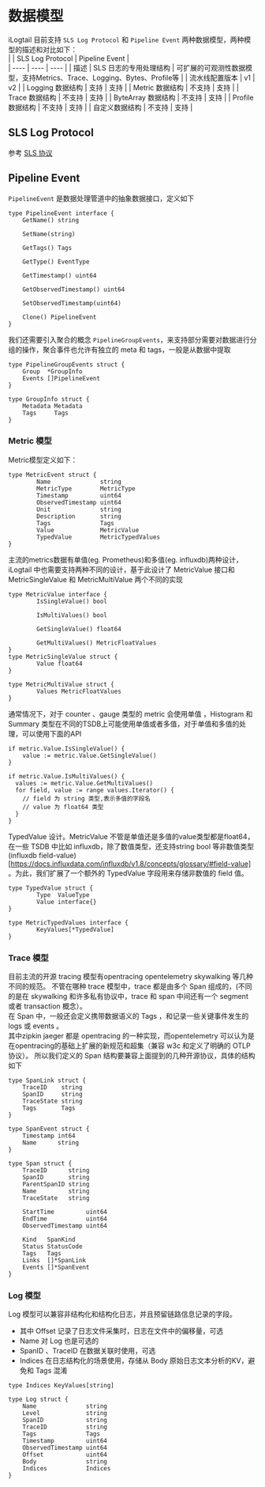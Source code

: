 # 数据模型
iLogtail 目前支持 `SLS Log Protocol` 和 `Pipeline Event` 两种数据模型，两种模型的描述和对比如下：  
|  | SLS Log Protocol | Pipeline Event |   
|  ----  | ----  |  ---- |
| 描述 | SLS 日志的专用处理结构 | 可扩展的可观测性数据模型，支持Metrics、Trace、Logging、Bytes、Profile等 |
| 流水线配置版本 |        v1              |          v2       |
| Logging 数据结构 |      支持           |        支持         | 
| Metric 数据结构 |      不支持           |      支持           |
| Trace 数据结构 |      不支持            |       支持          |
| ByteArray 数据结构 |      不支持            |       支持          |
| Profile 数据结构 |      不支持          |       支持          |
| 自定义数据结构 |      不支持          |       支持          |

## SLS Log Protocol
参考 [SLS 协议](log-protocol/protocol-spec/sls.md)

## Pipeline Event
`PipelineEvent` 是数据处理管道中的抽象数据接口，定义如下  
```
type PipelineEvent interface {
	GetName() string

	SetName(string)

	GetTags() Tags

	GetType() EventType

	GetTimestamp() uint64

	GetObservedTimestamp() uint64

	SetObservedTimestamp(uint64)

	Clone() PipelineEvent
}
```  
我们还需要引入聚合的概念 `PipelineGroupEvents`，来支持部分需要对数据进行分组的操作，聚合事件也允许有独立的 meta 和 tags，一般是从数据中提取
```
type PipelineGroupEvents struct {
	Group  *GroupInfo
	Events []PipelineEvent
}

type GroupInfo struct {
	Metadata Metadata
	Tags     Tags
}
```

### Metric 模型
Metric模型定义如下：  
```
type MetricEvent struct {
        Name              string
        MetricType        MetricType
        Timestamp         uint64
        ObservedTimestamp uint64
        Unit              string
        Description       string
        Tags              Tags
        Value             MetricValue
        TypedValue        MetricTypedValues
}
```
主流的metrics数据有单值(eg. Prometheus)和多值(eg. influxdb)两种设计，iLogtail 中也需要支持两种不同的设计，基于此设计了 MetricValue 接口和MetricSingleValue 和 MetricMultiValue 两个不同的实现
```
type MetricValue interface {
        IsSingleValue() bool

        IsMultiValues() bool

        GetSingleValue() float64

        GetMultiValues() MetricFloatValues
}
type MetricSingleValue struct {
        Value float64
}

type MetricMultiValue struct {
        Values MetricFloatValues
}
```
通常情况下，对于 counter 、gauge 类型的 metric 会使用单值 ，Histogram 和 Summary 类型在不同的TSDB上可能使用单值或者多值，对于单值和多值的处理，可以使用下面的API
```
if metric.Value.IsSingleValue() {
    value := metric.Value.GetSingleValue()
} 

if metric.Value.IsMultiValues() {
  values := metric.Value.GetMultiValues()
  for field, value := range values.Iterator() {
    // field 为 string 类型,表示多值的字段名
    // value 为 float64 类型
  }
}
```
TypedValue 设计。MetricValue 不管是单值还是多值的value类型都是float64，在一些 TSDB 中比如 influxdb，除了数值类型，还支持string bool 等非数值类型 (influxdb field-value)[https://docs.influxdata.com/influxdb/v1.8/concepts/glossary/#field-value] 。为此，我们扩展了一个额外的 TypedValue 字段用来存储非数值的 field 值。
```
type TypedValue struct {
        Type  ValueType
        Value interface{}
}

type MetricTypedValues interface {
        KeyValues[*TypedValue]
}
```

### Trace 模型
目前主流的开源 tracing 模型有opentracing opentelemetry skywalking 等几种不同的规范。
不管在哪种 trace 模型中，trace 都是由多个 Span 组成的，(不同的是在 skywalking 和许多私有协议中，trace 和 span 中间还有一个 segment 或者 transaction 概念）。  
在 Span 中，一般还会定义携带数据语义的 Tags ，和记录一些关键事件发生的 logs 或 events 。  
其中zipkin jaeger 都是 opentracing 的一种实现，而opentelemetry 可以认为是在opentracing的基础上扩展的新规范和超集（兼容 w3c 和定义了明确的 OTLP 协议）。
所以我们定义的 Span 结构要兼容上面提到的几种开源协议，具体的结构如下
```
type SpanLink struct {
    TraceID    string
    SpanID     string
    TraceState string
    Tags       Tags
}

type SpanEvent struct {
    Timestamp int64
    Name      string
}

type Span struct {
    TraceID      string
    SpanID       string
    ParentSpanID string
    Name         string
    TraceState   string

    StartTime         uint64
    EndTime           uint64
    ObservedTimestamp uint64

    Kind   SpanKind
    Status StatusCode
    Tags   Tags
    Links  []*SpanLink
    Events []*SpanEvent
}
```
### Log 模型
Log 模型可以兼容非结构化和结构化日志，并且预留链路信息记录的字段。
- 其中 Offset 记录了日志文件采集时，日志在文件中的偏移量，可选
- Name 对 Log 也是可选的
- SpanID 、TraceID 在数据关联时使用，可选
- Indices 在日志结构化的场景使用，存储从 Body 原始日志文本分析的KV，避免和 Tags 混淆
```
type Indices KeyValues[string]

type Log struct {
    Name              string
    Level             string
    SpanID            string
    TraceID           string
    Tags              Tags
    Timestamp         uint64
    ObservedTimestamp uint64
    Offset            uint64
    Body              string
    Indices           Indices
}
```